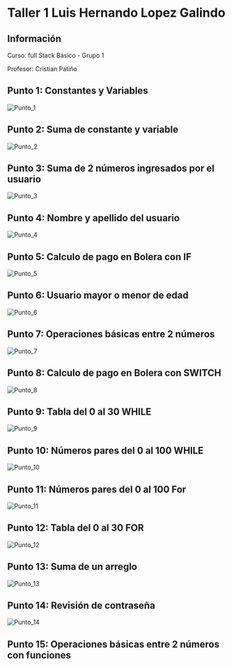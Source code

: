 <h1>Taller 1 Luis Hernando Lopez Galindo </h1>

<h2> Información</h2>
<p>Curso: full Stack Básico - Grupo 1 </p>
<p>Profesor: Cristian Patiño</p>

<h2> Punto 1: Constantes y Variables</h2>
<img src="./public/images/Punto_1.png" alt="Punto_1">
<h2> Punto 2: Suma de constante y variable</h2>
<img src="./public/images/Punto_2.png" alt="Punto_2">
<h2> Punto 3: Suma de 2 números ingresados por el usuario</h2>
<img src="./public/images/Punto_3.png" alt="Punto_3">
<h2> Punto 4: Nombre y apellido del usuario</h2>
<img src="./public/images/Punto_4.png" alt="Punto_4">
<h2> Punto 5: Calculo de pago en Bolera con IF</h2>
<img src="./public/images/Punto_5.png" alt="Punto_5">
<h2> Punto 6: Usuario mayor o menor de edad</h2>
<img src="./public/images/Punto_6.png" alt="Punto_6">
<h2> Punto 7: Operaciones básicas entre 2 números</h2>
<img src="./public/images/Punto_7.png" alt="Punto_7">
<h2> Punto 8: Calculo de pago en Bolera con SWITCH</h2>
<img src="./public/images/Punto_8.png" alt="Punto_8">
<h2> Punto 9: Tabla del 0 al 30 WHILE</h2>
<img src="./public/images/Punto_9.png" alt="Punto_9">
<h2> Punto 10: Números pares del 0 al 100 WHILE</h2>
<img src="./public/images/Punto_10.png" alt="Punto_10">
<h2> Punto 11: Números pares del 0 al 100 For</h2>
<img src="./public/images/Punto_11.png" alt="Punto_11">
<h2> Punto 12: Tabla del 0 al 30 FOR</h2>
<img src="./public/images/Punto_12.png" alt="Punto_12">
<h2> Punto 13: Suma de un arreglo</h2>
<img src="./public/images/Punto_13.png" alt="Punto_13">
<h2> Punto 14: Revisión de contraseña</h2>
<img src="./public/images/Punto_14.png" alt="Punto_14">
<h2> Punto 15: Operaciones básicas entre 2 números con funciones</h2>